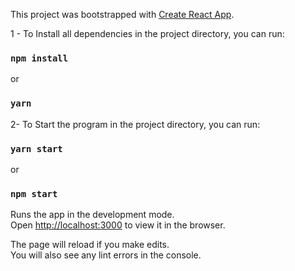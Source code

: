 This project was bootstrapped with [Create React App](https://github.com/facebook/create-react-app).

1 - To Install all dependencies in the project directory, you can run:

### `npm install`

or

### `yarn`

2- To Start the program in the project directory, you can run:

### `yarn start`

or

### `npm start`

Runs the app in the development mode.<br />
Open [http://localhost:3000](http://localhost:3000) to view it in the browser.

The page will reload if you make edits.<br />
You will also see any lint errors in the console.
